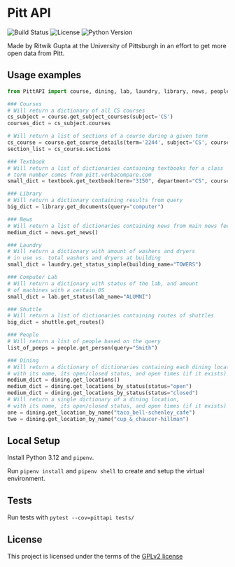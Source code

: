 # Pitt API

![Build Status](https://travis-ci.org/Pitt-CSC/PittAPI.svg?branch=master)
![License](https://img.shields.io/badge/license-GPLv2-blue.svg)
![Python Version](https://img.shields.io/badge/python-%3E%3D%203.6-green.svg)

Made by Ritwik Gupta at the University of Pittsburgh in an effort to get
more open data from Pitt.

## Usage examples

```python
from PittAPI import course, dining, lab, laundry, library, news, people, shuttle, textbook

### Courses
# Will return a dictionary of all CS courses
cs_subject = course.get_subject_courses(subject='CS')
courses_dict = cs_subject.courses

# Will return a list of sections of a course during a given term
cs_course = course.get_course_details(term='2244', subject='CS', course='1501')
section_list = cs_course.sections

### Textbook
# Will return a list of dictionaries containing textbooks for a class
# term number comes from pitt.verbacompare.com
small_dict = textbook.get_textbook(term="3150", department="CS", course="445", instructor="RAMIREZ")

### Library
# Will return a dictionary containing results from query
big_dict = library.get_documents(query="computer")

### News
# Will return a list of dictionaries containing news from main news feed
medium_dict = news.get_news()

### Laundry
# Will return a dictionary with amount of washers and dryers
# in use vs. total washers and dryers at building
small_dict = laundry.get_status_simple(building_name="TOWERS")

### Computer Lab
# Will return a dictionary with status of the lab, and amount
# of machines with a certain OS
small_dict = lab.get_status(lab_name="ALUMNI")

### Shuttle
# Will return a list of dictionaries containing routes of shuttles
big_dict = shuttle.get_routes()

### People
# Will return a list of people based on the query
list_of_peeps = people.get_person(query="Smith")

### Dining
# Will return a dictionary of dictionaries containing each dining location,
# with its name, its open/closed status, and open times (if it exists)
medium_dict = dining.get_locations()
medium_dict = dining.get_locations_by_status(status="open")
medium_dict = dining.get_locations_by_status(status="closed")
# Will return a single dictionary of a dining location,
# with its name, its open/closed status, and open times (if it exists)
one = dining.get_location_by_name("taco_bell-schenley_cafe")
two = dining.get_location_by_name("cup_&_chaucer-hillman")
```

## Local Setup
Install Python 3.12 and ``pipenv``.

Run ``pipenv install`` and ``pipenv shell`` to create and setup the virtual environment.

## Tests

Run tests with
  ``pytest --cov=pittapi tests/``

## License

This project is licensed under the terms of the [GPLv2 license](/LICENSE)
